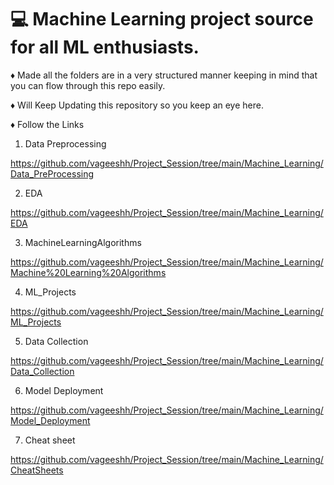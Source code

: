 # 💻 Machine Learning project source for all ML enthusiasts.
♦️ Made all the folders are in a very structured manner keeping in mind that you can flow through this repo easily.

♦️ Will Keep Updating this repository so you keep an eye here.

♦️ Follow the Links 
01) Data Preprocessing

https://github.com/vageeshh/Project_Session/tree/main/Machine_Learning/Data_PreProcessing

02) EDA

https://github.com/vageeshh/Project_Session/tree/main/Machine_Learning/EDA

03) MachineLearningAlgorithms 

https://github.com/vageeshh/Project_Session/tree/main/Machine_Learning/Machine%20Learning%20Algorithms

04) ML_Projects

https://github.com/vageeshh/Project_Session/tree/main/Machine_Learning/ML_Projects

05) Data Collection
 
https://github.com/vageeshh/Project_Session/tree/main/Machine_Learning/Data_Collection

06) Model Deployment

https://github.com/vageeshh/Project_Session/tree/main/Machine_Learning/Model_Deployment

07) Cheat sheet

https://github.com/vageeshh/Project_Session/tree/main/Machine_Learning/CheatSheets

